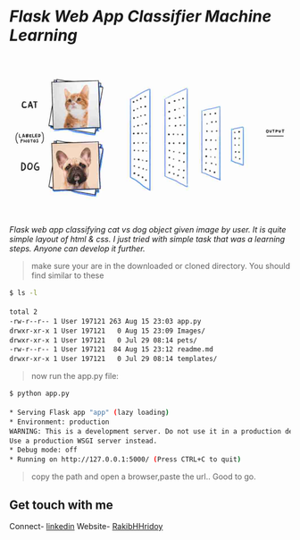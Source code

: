# *Flask Web App Classifier Machine Learning*
![md1](Images/md1.jpg)
<br>
<br>
*Flask web app classifying cat vs dog object given image by user. It is quite simple layout of html & css. I just tried with simple task that was a learning steps. Anyone can develop it further.*

>make sure your are in the downloaded or cloned directory. You should find similar to these
```bash
$ ls -l

total 2
-rw-r--r-- 1 User 197121 263 Aug 15 23:03 app.py
drwxr-xr-x 1 User 197121   0 Aug 15 23:09 Images/
drwxr-xr-x 1 User 197121   0 Jul 29 08:14 pets/
-rw-r--r-- 1 User 197121  84 Aug 15 23:12 readme.md
drwxr-xr-x 1 User 197121   0 Jul 29 08:14 templates/
```
>now run the app.py file:
```bash
$ python app.py

* Serving Flask app "app" (lazy loading)
* Environment: production
WARNING: This is a development server. Do not use it in a production deployment.
Use a production WSGI server instead.
* Debug mode: off
* Running on http://127.0.0.1:5000/ (Press CTRL+C to quit)
```
>copy the path and open a browser,paste the url.. Good to go.

## Get touch with me
Connect- [linkedin](https://linkedin.com/in/rakibhhridoy)
Website- [RakibHHridoy](https://rakibhhridoy.github.com) 